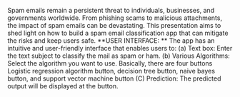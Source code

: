 Spam emails remain a persistent threat to individuals, businesses, and governments worldwide. From phishing scams to malicious attachments, the impact of spam emails can be devastating. This presentation aims to shed light on how to build a spam email classification app that can mitigate the risks and keep users safe.
**USER INTERFACE: **
The app has an intuitive and user-friendly interface that enables users to:
(a) Text box: Enter the text subject to classify the mail as spam or ham.
(b) Various Algorithms: Select the algorithm you want to use. Basically, there are four buttons Logistic regression algorithm button, decision tree button, naive bayes button, and support vector machine button
(C) Prediction: The predicted output will be displayed at the button.

